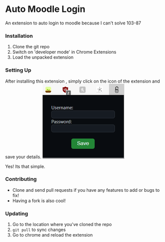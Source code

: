 # Auto Moodle Login

An extension to auto login to moodle because I can't solve 103-87



### Installation

1. Clone the git repo
2. Switch on 'developer mode' in Chrome Extensions
3. Load the unpacked extension

### Setting Up

After installing this extension , simply click on the icon of the extension and save your details. 
![example](pics/pic.png)

Yes! Its that simple.


### Contributing

* Clone and send pull requests if you have any features to add or bugs to fix!
* Having a fork is also cool!


### Updating

1. Go to the location where you've cloned the repo
2. `git pull` to sync changes
3. Go to chrome and reload the extension
